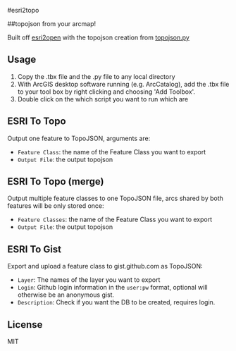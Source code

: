 #esri2topo

##topojson from your arcmap!

Built off [esri2open](https://github.com/project-open-data/esri2open) with the topojson creation from [topojson.py](https://github.com/calvinmetcalf/topojson.py)

Usage
------
1. Copy the .tbx file and the .py file to any local directory
2. With ArcGIS desktop software running (e.g. ArcCatalog), add the .tbx file to your tool box by right clicking and choosing 'Add Toolbox'.
3. Double click on the which script you want to run which are

ESRI To Topo
---------
Output one feature to TopoJSON, arguments are:

* `Feature Class`: the name of the Feature Class you want to export
* `Output File`: the output topojson

ESRI To Topo (merge)
---------
Output multiple feature classes to one TopoJSON file, arcs shared by both features will be only stored once:

* `Feature Classes`: the name of the Feature Class you want to export
* `Output File`: the output topojson

ESRI To Gist
---------
Export and upload a feature class to gist.github.com as TopoJSON:

* `Layer`: The names of the layer you want to export
* `Login`: Github login information in the `user:pw` format, optional will otherwise be an anonymous gist.
* `Description`: Check if you want the DB to be created, requires login.

License
-------
MIT

